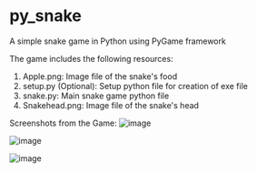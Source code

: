 # py_snake
A simple snake game in Python using PyGame framework

The game includes the following resources:
1. Apple.png: Image file of the snake's food
2. setup.py (Optional): Setup python file for creation of exe file
3. snake.py: Main snake game python file
4. Snakehead.png: Image file of the snake's head

Screenshots from the Game:
![image](https://user-images.githubusercontent.com/89964333/192685031-d7b3e923-9674-484a-b750-56b3eddb34fa.png)

![image](https://user-images.githubusercontent.com/89964333/192685273-2e143e7b-4e8a-46dd-8425-297fb09a6e42.png)

![image](https://user-images.githubusercontent.com/89964333/192685360-e8143ea4-83c3-46ff-93f7-1cc253eb75d3.png)
